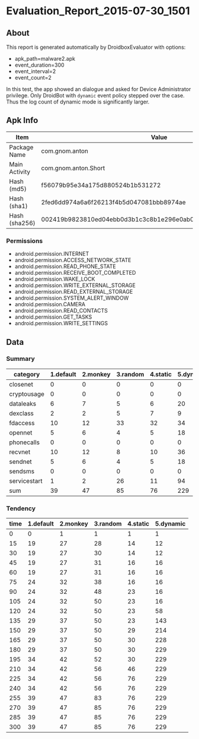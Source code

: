 # Evaluation_Report_2015-07-30_1501

## About

This report is generated automatically by DroidboxEvaluator with options:

+ apk_path=malware2.apk
+ event_duration=300
+ event_interval=2
+ event_count=2

In this test, the app showed an dialogue and asked for Device Administrator privilege. 
Only DroidBot with `dynamic` event policy stepped over the case.
Thus the log count of dynamic mode is significantly larger.

## Apk Info

|Item|Value|
|----|----|
|Package Name|com.gnom.anton|
|Main Activity|com.gnom.anton.Short|
|Hash (md5)|f56079b95e34a175d880524b1b531272|
|Hash (sha1)|2fed6dd974a6a6f26213f4b5d047081bbb8974ae|
|Hash (sha256)|002419b9823810ed04ebb0d3b1c3c8b1e296e0ab0526c384183f1423eab0cf77|

### Permissions

+ android.permission.INTERNET
+ android.permission.ACCESS_NETWORK_STATE
+ android.permission.READ_PHONE_STATE
+ android.permission.RECEIVE_BOOT_COMPLETED
+ android.permission.WAKE_LOCK
+ android.permission.WRITE_EXTERNAL_STORAGE
+ android.permission.READ_EXTERNAL_STORAGE
+ android.permission.SYSTEM_ALERT_WINDOW
+ android.permission.CAMERA
+ android.permission.READ_CONTACTS
+ android.permission.GET_TASKS
+ android.permission.WRITE_SETTINGS

## Data

### Summary

|	category	|	1.default	|	2.monkey	|	3.random	|	4.static	|	5.dynamic	|
|----|----|----|----|----|----|
|	closenet	|	0	|	0	|	0	|	0	|	0	|
|	cryptousage	|	0	|	0	|	0	|	0	|	0	|
|	dataleaks	|	6	|	7	|	5	|	6	|	20	|
|	dexclass	|	2	|	2	|	5	|	7	|	9	|
|	fdaccess	|	10	|	12	|	33	|	32	|	34	|
|	opennet	|	5	|	6	|	4	|	5	|	18	|
|	phonecalls	|	0	|	0	|	0	|	0	|	0	|
|	recvnet	|	10	|	12	|	8	|	10	|	36	|
|	sendnet	|	5	|	6	|	4	|	5	|	18	|
|	sendsms	|	0	|	0	|	0	|	0	|	0	|
|	servicestart	|	1	|	2	|	26	|	11	|	94	|
|	sum	|	39	|	47	|	85	|	76	|	229	|

### Tendency

|	time	|	1.default	|	2.monkey	|	3.random	|	4.static	|	5.dynamic	|
|----|----|----|----|----|----|
|	0	|	0	|	1	|	1	|	1	|	1	|
|	15	|	19	|	27	|	28	|	14	|	12	|
|	30	|	19	|	27	|	30	|	14	|	12	|
|	45	|	19	|	27	|	31	|	16	|	16	|
|	60	|	19	|	27	|	31	|	16	|	16	|
|	75	|	24	|	32	|	38	|	16	|	16	|
|	90	|	24	|	32	|	48	|	23	|	16	|
|	105	|	24	|	32	|	50	|	23	|	16	|
|	120	|	24	|	32	|	50	|	23	|	58	|
|	135	|	29	|	37	|	50	|	23	|	143	|
|	150	|	29	|	37	|	50	|	29	|	214	|
|	165	|	29	|	37	|	50	|	30	|	228	|
|	180	|	29	|	37	|	50	|	30	|	229	|
|	195	|	34	|	42	|	52	|	30	|	229	|
|	210	|	34	|	42	|	56	|	46	|	229	|
|	225	|	34	|	42	|	56	|	76	|	229	|
|	240	|	34	|	42	|	56	|	76	|	229	|
|	255	|	39	|	47	|	83	|	76	|	229	|
|	270	|	39	|	47	|	85	|	76	|	229	|
|	285	|	39	|	47	|	85	|	76	|	229	|
|	300	|	39	|	47	|	85	|	76	|	229	|
